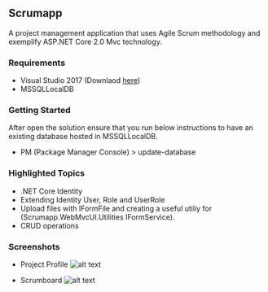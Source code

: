 ## Scrumapp

A project management application that uses Agile Scrum methodology and exemplify ASP.NET Core 2.0 Mvc technology.

### Requirements

* Visual Studio 2017 (Downlaod [here](https://www.visualstudio.com/))
* MSSQLLocalDB

### Getting Started

After open the solution ensure that you run below instructions to have an existing database hosted in MSSQLLocalDB.
* PM (Package Manager Console) > update-database

### Highlighted Topics

* .NET Core Identity
* Extending Identity User, Role and UserRole
* Upload files with IFormFile and creating a useful utiliy for (Scrumapp.WebMvcUI.Utilities IFormService).
* CRUD operations

### Screenshots

* Project Profile
![alt text](https://github.com/hamzaak/Scrumapp/blob/master/Scrumapp.WebMvcUI/wwwroot/images/screenshots/project-profile.png)

* Scrumboard
![alt text](https://github.com/hamzaak/Scrumapp/blob/master/Scrumapp.WebMvcUI/wwwroot/images/screenshots/scrumboard.png)
